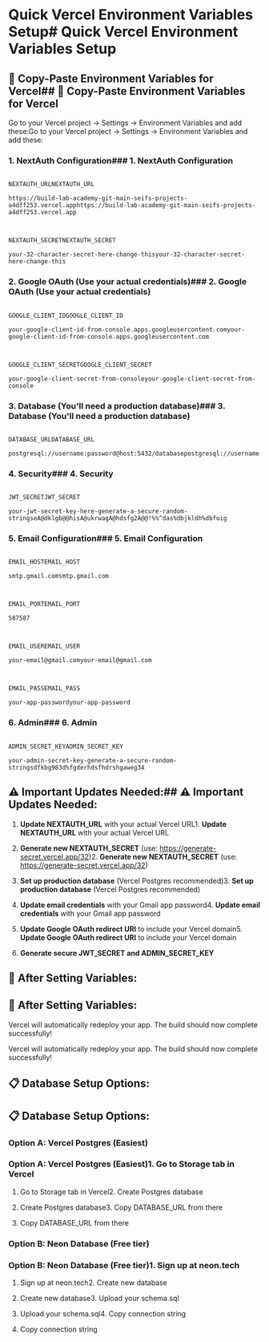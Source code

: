 # Quick Vercel Environment Variables Setup# Quick Vercel Environment Variables Setup



## 🚀 Copy-Paste Environment Variables for Vercel## 🚀 Copy-Paste Environment Variables for Vercel



Go to your Vercel project → Settings → Environment Variables and add these:Go to your Vercel project → Settings → Environment Variables and add these:



### 1. NextAuth Configuration### 1. NextAuth Configuration

``````

NEXTAUTH_URLNEXTAUTH_URL

https://build-lab-academy-git-main-seifs-projects-a4dff253.vercel.apphttps://build-lab-academy-git-main-seifs-projects-a4dff253.vercel.app



NEXTAUTH_SECRETNEXTAUTH_SECRET

your-32-character-secret-here-change-thisyour-32-character-secret-here-change-this

``````



### 2. Google OAuth (Use your actual credentials)### 2. Google OAuth (Use your actual credentials)

``````

GOOGLE_CLIENT_IDGOOGLE_CLIENT_ID

your-google-client-id-from-console.apps.googleusercontent.comyour-google-client-id-from-console.apps.googleusercontent.com



GOOGLE_CLIENT_SECRETGOOGLE_CLIENT_SECRET

your-google-client-secret-from-consoleyour-google-client-secret-from-console

``````



### 3. Database (You'll need a production database)### 3. Database (You'll need a production database)

``````

DATABASE_URLDATABASE_URL

postgresql://username:password@host:5432/databasepostgresql://username:password@host:5432/database

``````



### 4. Security### 4. Security

``````

JWT_SECRETJWT_SECRET

your-jwt-secret-key-here-generate-a-secure-random-stringseA@dklgb@@hisA@ukrwagA@hdsfg2A@@!%%^das%dbjkldh%dbfoig

``````



### 5. Email Configuration### 5. Email Configuration

``````

EMAIL_HOSTEMAIL_HOST

smtp.gmail.comsmtp.gmail.com



EMAIL_PORTEMAIL_PORT

587587



EMAIL_USEREMAIL_USER

your-email@gmail.comyour-email@gmail.com



EMAIL_PASSEMAIL_PASS

your-app-passwordyour-app-password

``````



### 6. Admin### 6. Admin

``````

ADMIN_SECRET_KEYADMIN_SECRET_KEY

your-admin-secret-key-generate-a-secure-random-stringsdfkbg983d%fgderhdsfhdrshgaweg34

``````



## ⚠️ Important Updates Needed:## ⚠️ Important Updates Needed:



1. **Update NEXTAUTH_URL** with your actual Vercel URL1. **Update NEXTAUTH_URL** with your actual Vercel URL

2. **Generate new NEXTAUTH_SECRET** (use: https://generate-secret.vercel.app/32)2. **Generate new NEXTAUTH_SECRET** (use: https://generate-secret.vercel.app/32)

3. **Set up production database** (Vercel Postgres recommended)3. **Set up production database** (Vercel Postgres recommended)

4. **Update email credentials** with your Gmail app password4. **Update email credentials** with your Gmail app password

5. **Update Google OAuth redirect URI** to include your Vercel domain5. **Update Google OAuth redirect URI** to include your Vercel domain

6. **Generate secure JWT_SECRET and ADMIN_SECRET_KEY**

## 🔄 After Setting Variables:

## 🔄 After Setting Variables:

Vercel will automatically redeploy your app. The build should now complete successfully!

Vercel will automatically redeploy your app. The build should now complete successfully!

## 📋 Database Setup Options:

## 📋 Database Setup Options:

### Option A: Vercel Postgres (Easiest)

### Option A: Vercel Postgres (Easiest)1. Go to Storage tab in Vercel

1. Go to Storage tab in Vercel2. Create Postgres database

2. Create Postgres database3. Copy DATABASE_URL from there

3. Copy DATABASE_URL from there

### Option B: Neon Database (Free tier)

### Option B: Neon Database (Free tier)1. Sign up at neon.tech

1. Sign up at neon.tech2. Create new database

2. Create new database3. Upload your schema.sql

3. Upload your schema.sql4. Copy connection string

4. Copy connection string
